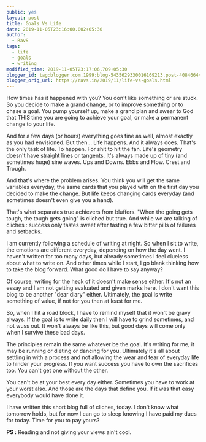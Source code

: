 ```yaml
---
public: yes
layout: post
title: Goals Vs Life
date: 2019-11-05T23:16:00.002+05:30
author:
  - RavS
tags:
  - life
  - goals
  - writing
modified_time: 2019-11-05T23:17:06.709+05:30
blogger_id: tag:blogger.com,1999:blog-5435629330016169213.post-4084664495592251685
blogger_orig_url: https://ravs.in/2019/11/life-vs-goals.html
---
```


How times has it happened with you? You don't like something or are stuck. So you decide to make a grand change, or to improve something or to chase a goal. You pump yourself up, make a grand plan and swear to God that THIS time you are going to achieve your goal, or make a permanent change to your life.

And for a few days (or hours) everything goes fine as well, almost exactly as you had envisioned. But then... Life happens. And it always does. That's the only task of life. To happen. For shit to hit the fan. Life's geometry doesn't have straight lines or tangents. It's always made up of tiny (and sometimes huge) sine waves. Ups and Downs. Ebbs and Flow. Crest and Trough.

And that's where the problem arises. You think you will get the same variables everyday, the same cards that you played with on the first day you decided to make the change. But life keeps changing cards everyday (and sometimes doesn't even give you a hand).

That's what separates true achievers from bluffers. "When the going gets tough, the tough gets going" is cliched but true. And while we are talking of cliches : success only tastes sweet after tasting a few bitter pills of failures and setbacks.

I am currently following a schedule of writing at night. So when I sit to write, the emotions are different everyday, depending on how the day went. I haven't written for too many days, but already sometimes I feel clueless about what to write on. And other times while I start, I go blank thinking how to take the blog forward. What good do I have to say anyway?

Of course, writing for the heck of it doesn't make sense either. It's not an essay and I am not getting evaluated and given marks here. I don't want this blog to be another "dear diary" either. Ultimately, the goal is write something of value, if not for you then at least for me.

So, when I hit a road block, I have to remind myself that it won't be gravy always. If the goal is to write daily then I will have to grind sometimes, and not wuss out. It won't always be like this, but good days will come only when I survive these bad days.

The principles remain the same whatever be the goal. It's writing for me, it may be running or dieting or dancing for you. Ultimately it's all about settling in with a process and not allowing the wear and tear of everyday life to hinder your progress. If you want success you have to own the sacrifices too. You can't get one without the other. 

You can't be at your best every day either. Sometimes you have to work at your worst also. And those are the days that define you. If it was that easy everybody would have done it. 

I have written this short blog full of cliches, today. I don't know what tomorrow holds, but for now I can go to sleep knowing I have paid my dues for today. Time for you to pay yours?

**PS :** Reading and not giving your views ain't cool.
